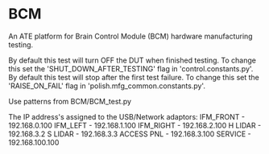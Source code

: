 # BCM
An ATE platform for Brain Control Module (BCM) hardware manufacturing testing.

By default this test will turn OFF the DUT when finished testing. To change this set the 'SHUT_DOWN_AFTER_TESTING' flag in 'control.constants.py'.
By default this test will stop after the first test failure. To change this set the 'RAISE_ON_FAIL' flag in 'polish.mfg_common.constants.py'.

Use patterns from BCM/BCM_test.py

The IP address's assigned to the USB/Network adaptors:
IFM_FRONT   - 192.168.0.100
IFM_LEFT    - 192.168.1.100
IFM_RIGHT   - 192.168.2.100
H LIDAR     - 192.168.3.2
S LIDAR     - 192.168.3.3
ACCESS PNL  - 192.168.3.100
SERVICE     - 192.168.100.100
